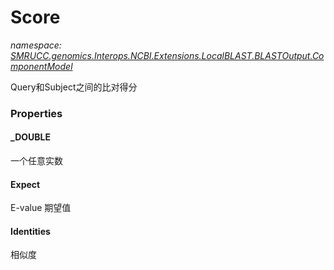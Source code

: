 ﻿# Score
_namespace: [SMRUCC.genomics.Interops.NCBI.Extensions.LocalBLAST.BLASTOutput.ComponentModel](./index.md)_

Query和Subject之间的比对得分




### Properties

#### _DOUBLE
一个任意实数
#### Expect
E-value 期望值
#### Identities
相似度
